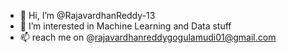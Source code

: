 - 👋 Hi, I’m @RajavardhanReddy-13
- 👀 I’m interested in Machine Learning and Data stuff
- 📫 reach me on @rajavardhanreddygogulamudi01@gmail.com

<!---
RajaVardhanReddy-13/RajavardhanReddy-13 is a ✨ special ✨ repository because its `README.md` (this file) appears on your GitHub profile.
You can click the Preview link to take a look at your changes.
--->
